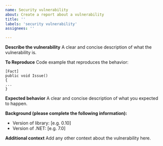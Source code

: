 ```yaml
---
name: Security vulnerability
about: Create a report about a vulnerability
title: ''
labels: 'security vulnerability'
assignees: ''

---
```


**Describe the vulnerability**
A clear and concise description of what the vulnerability is.

**To Reproduce**
Code example that reproduces the behavior:
```
[Fact]
public void Issue()
{
...
}
```

**Expected behavior**
A clear and concise description of what you expected to happen.

**Background (please complete the following information):**
 - Version of library: [e.g. 0.10]
 - Version of .NET: [e.g. 7.0]

**Additional context**
Add any other context about the vulnerability here.
